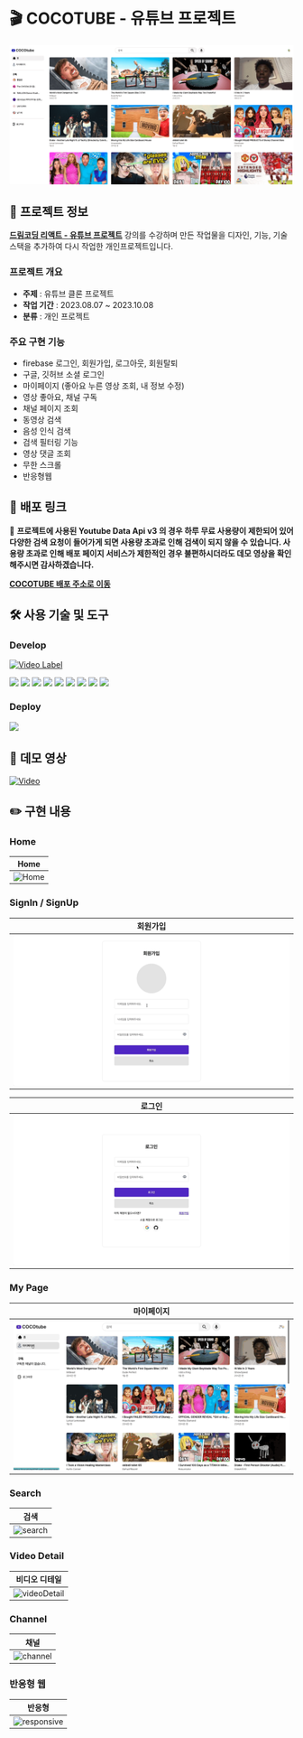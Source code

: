 # 🎬 COCOTUBE - 유튜브 프로젝트

![ddd](./assets/cocotubeMain.png)

## 📝 프로젝트 정보

**[드림코딩 리액트 - 유튜브 프로젝트](https://github.com/chaehaeun/dreamcoding-youtube-clone)** 강의를 수강하며 만든 작업물을 디자인, 기능, 기술 스택을 추가하여 다시 작업한 개인프로젝트입니다.

### 프로젝트 개요

- **주제** : 유튜브 클론 프로젝트
- **작업 기간** : 2023.08.07 ~ 2023.10.08
- **분류** : 개인 프로젝트

### 주요 구현 기능

- firebase 로그인, 회원가입, 로그아웃, 회원탈퇴
- 구글, 깃허브 소셜 로그인
- 마이페이지 (좋아요 누른 영상 조회, 내 정보 수정)
- 영상 좋아요, 채널 구독
- 채널 페이지 조회
- 동영상 검색
- 음성 인식 검색
- 검색 필터링 기능
- 영상 댓글 조회
- 무한 스크롤
- 반응형웹

## 🚀 배포 링크

🚨 **프로젝트에 사용된 Youtube Data Api v3 의 경우 하루 무료 사용량이 제한되어 있어 다양한 검색 요청이 들어가게 되면 사용량 초과로 인해 검색이 되지 않을 수 있습니다. 사용량 초과로 인해 배포 페이지 서비스가 제한적인 경우 불편하시더라도 데모 영상을 확인해주시면 감사하겠습니다.**

**[COCOTUBE 배포 주소로 이동](https://cocotube3210.web.app/)**

## 🛠 사용 기술 및 도구

### Develop

[![Video Label](http://img.youtube.com/vi/'유튜브주소의id'/0.jpg)](https://youtu.be/'유튜브주소의id')

<img src="https://img.shields.io/badge/Vite-646CFF?style=for-the-badge&logo=vite&logoColor=white"/> <img src="https://img.shields.io/badge/React-61DAFB?style=for-the-badge&logo=React&logoColor=white"/> <img src="https://img.shields.io/badge/TypeScript-3178C6?style=for-the-badge&logo=typescript&logoColor=white"/> <img src="https://img.shields.io/badge/Sass-CC6699?style=for-the-badge&logo=sass&logoColor=white"/> <img src="https://img.shields.io/badge/ReactRouter-CA4245?style=for-the-badge&logo=reactrouter&logoColor=white"/> <img src="https://img.shields.io/badge/react hook form-EC5990?style=for-the-badge&logo=reacthookform&logoColor=white"/> <img src="https://img.shields.io/badge/React Query-FF4154?style=for-the-badge&logo=reactquery&logoColor=white"/> <img src="https://img.shields.io/badge/Recoil-3578E5?style=for-the-badge&logo=recoil&logoColor=white"/> <img src="https://img.shields.io/badge/Firebase-FFCA28?style=for-the-badge&logo=firebase&logoColor=white"/>

### Deploy

<img src="https://img.shields.io/badge/Firebase-FFCA28?style=for-the-badge&logo=firebase&logoColor=white"/>

## 🎥 데모 영상

[![Video](http://img.youtube.com/vi/BYc_DP6nX8I/0.jpg)](https://youtu.be/BYc_DP6nX8I)

## ✏️ 구현 내용

### Home

| Home                       |
| -------------------------- |
| ![Home](./assets/Home.gif) |

### SignIn / SignUp

| 회원가입                       |
| ------------------------------ |
| ![signUp](./assets/signup.gif) |

| 로그인                         |
| ------------------------------ |
| ![signIn](./assets/signIn.gif) |

### My Page

| 마이페이지                     |
| ------------------------------ |
| ![Mypage](./assets/MyPage.gif) |

### Search

| 검색                            |
| ------------------------------- |
| ![search](./assets/Search1.gif) |

### Video Detail

| 비디오 디테일                            |
| ---------------------------------------- |
| ![videoDetail](./assets/VideoDetail.gif) |

### Channel

| 채널                             |
| -------------------------------- |
| ![channel](./assets/Channel.gif) |

### 반응형 웹

| 반응형                                 |
| -------------------------------------- |
| ![responsive](./assets/responsive.gif) |
